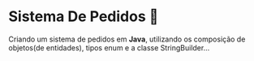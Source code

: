 # Sistema De Pedidos :bookmark_tabs:

Criando um sistema de pedidos em **Java**, utilizando os composição de objetos(de entidades), tipos enum e a classe StringBuilder...

